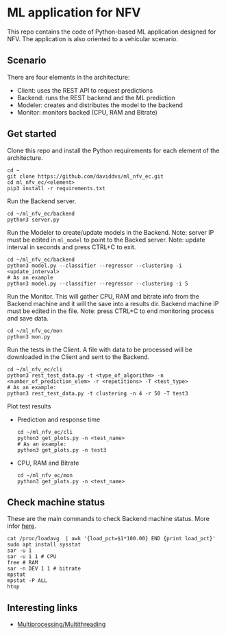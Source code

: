 # ML application for NFV
This repo contains the code of Python-based ML application designed for NFV. The application is also oriented to a vehicular scenario.

## Scenario
There are four elements in the architecture:
- Client: uses the REST API to request predictions
- Backend: runs the REST backend and the ML prediction
- Modeler: creates and distributes the model to the backend
- Monitor: monitors backed (CPU, RAM and Bitrate)

## Get started
Clone this repo and install the Python requirements for each element of the architecture.
```
cd ~
git clone https://github.com/daviddvs/ml_nfv_ec.git
cd ml_nfv_ec/<element>
pip3 install -r requirements.txt
```

Run the Backend server.
```
cd ~/ml_nfv_ec/backend
python3 server.py
```

Run the Modeler to create/update models in the Backend.
Note: server IP must be edited in `ml_model` to point to the Backed server.
Note: update interval in seconds and press CTRL+C to exit.
```
cd ~/ml_nfv_ec/backend
python3 model.py --classifier --regressor --clustering -i <update_interval>
# As an example
python3 model.py --classifier --regressor --clustering -i 5
```

Run the Monitor. 
This will gather CPU, RAM and bitrate info from the Backend machine and it will the save into a results dir.
Backend machine IP must be edited in the file.
Note: press CTRL+C to end monitoring process and save data.
```
cd ~/ml_nfv_ec/mon
python3 mon.py
```

Run the tests in the Client. A file with data to be processed will be downloaded in the Client and sent to the Backend.
```
cd ~/ml_nfv_ec/cli
python3 rest_test_data.py -t <type_of_algorithm> -n <number_of_prediction_elem> -r <repetitions> -T <test_type>
# As an example:
python3 rest_test_data.py -t clustering -n 4 -r 50 -T test3
```

Plot test results
 - Prediction and response time
    ```
    cd ~/ml_nfv_ec/cli
    python3 get_plots.py -n <test_name>
    # As an example:
    python3 get_plots.py -n test3
    ```
 - CPU, RAM and Bitrate
    ```
    cd ~/ml_nfv_ec/mon
    python3 get_plots.py -n <test_name>
    ```

## Check machine status
These are the main commands to check Backend machine status. More infor [here](stress.md).
```
cat /proc/loadavg  | awk '{load_pct=$1*100.00} END {print load_pct}'
sudo apt install sysstat
sar -u 1
sar -u 1 1 # CPU
free # RAM
sar -n DEV 1 1 # bitrate
mpstat
mpstat -P ALL
htop
```

## Interesting links
- [Multiprocessing/Multithreading](https://stackoverflow.com/questions/9786102/how-do-i-parallelize-a-simple-python-loop)

